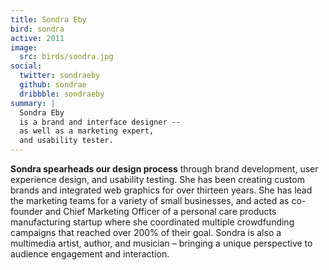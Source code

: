 ```yaml
---
title: Sondra Eby
bird: sondra
active: 2011
image:
  src: birds/sondra.jpg
social:
  twitter: sondraeby
  github: sondrae
  dribbble: sondraeby
summary: |
  Sondra Eby
  is a brand and interface designer --
  as well as a marketing expert,
  and usability tester.
---
```


**Sondra spearheads our design process**
through brand development, user experience design, and usability testing.
She has been creating custom brands
and integrated web graphics for over thirteen years.
She has lead the marketing teams
for a variety of small businesses,
and acted as co-founder and Chief Marketing Officer
of a personal care products manufacturing startup
where she coordinated multiple crowdfunding campaigns
that reached over 200% of their goal.
Sondra is also a multimedia artist, author, and musician –
bringing a unique perspective
to audience engagement and interaction.
